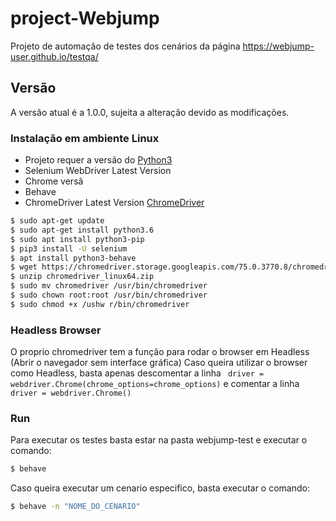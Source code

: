 # project-Webjump
Projeto de automação de testes dos cenários da página https://webjump-user.github.io/testqa/

## Versão
A versão atual é a 1.0.0, sujeita a alteração devido as modificações.

### Instalação em ambiente Linux

- Projeto requer a versão do [Python3](https://www.python.org/downloads/) 
- Selenium WebDriver Latest Version
- Chrome versã
- Behave
- ChromeDriver Latest Version [ChromeDriver](https://tecadmin.net/setup-selenium-chromedriver-on-ubuntu/)

```sh
$ sudo apt-get update
$ sudo apt-get install python3.6
$ sudo apt install python3-pip
$ pip3 install -U selenium
$ apt install python3-behave
$ wget https://chromedriver.storage.googleapis.com/75.0.3770.8/chromedriver_linux64.zip
$ unzip chromedriver_linux64.zip
$ sudo mv chromedriver /usr/bin/chromedriver
$ sudo chown root:root /usr/bin/chromedriver
$ sudo chmod +x /ushw r/bin/chromedriver
```

### Headless Browser
O proprio chromedriver tem a função para rodar o browser em Headless (Abrir o navegador sem interface gráfica)
Caso queira utilizar o browser como Headless, basta apenas descomentar a linha
``` driver = webdriver.Chrome(chrome_options=chrome_options)```
e comentar a linha 
``` driver = webdriver.Chrome()```


### Run

Para executar os testes basta estar na pasta webjump-test e executar o comando:
```sh
$ behave
```

Caso queira executar um cenario especifico, basta executar o comando:
```sh
$ behave -n "NOME_DO_CENARIO"
```
